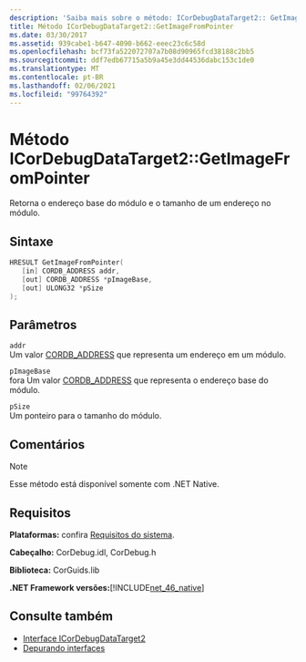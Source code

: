 ```yaml
---
description: 'Saiba mais sobre o método: ICorDebugDataTarget2:: GetImageFromPointer'
title: Método ICorDebugDataTarget2::GetImageFromPointer
ms.date: 03/30/2017
ms.assetid: 939cabe1-b647-4090-b662-eeec23c6c58d
ms.openlocfilehash: bcf73fa522072707a7b08d90965fcd38188c2bb5
ms.sourcegitcommit: ddf7edb67715a5b9a45e3dd44536dabc153c1de0
ms.translationtype: MT
ms.contentlocale: pt-BR
ms.lasthandoff: 02/06/2021
ms.locfileid: "99764392"
---
```

# <a name="icordebugdatatarget2getimagefrompointer-method"></a>Método ICorDebugDataTarget2::GetImageFromPointer

Retorna o endereço base do módulo e o tamanho de um endereço no módulo.  
  
## <a name="syntax"></a>Sintaxe  
  
```cpp  
HRESULT GetImageFromPointer(  
   [in] CORDB_ADDRESS addr,
   [out] CORDB_ADDRESS *pImageBase,
   [out] ULONG32 *pSize  
);  
```  
  
## <a name="parameters"></a>Parâmetros  

 `addr`  
 Um valor [CORDB_ADDRESS](../common-data-types-unmanaged-api-reference.md) que representa um endereço em um módulo.  
  
 `pImageBase`  
 fora Um valor [CORDB_ADDRESS](../common-data-types-unmanaged-api-reference.md) que representa o endereço base do módulo.  
  
 `pSize`  
 Um ponteiro para o tamanho do módulo.  
  
## <a name="remarks"></a>Comentários  
  
> [!NOTE]
> Esse método está disponível somente com .NET Native.  
  
## <a name="requirements"></a>Requisitos  

 **Plataformas:** confira [Requisitos do sistema](../../get-started/system-requirements.md).  
  
 **Cabeçalho:** CorDebug.idl, CorDebug.h  
  
 **Biblioteca:** CorGuids.lib  
  
 **.NET Framework versões:**[!INCLUDE[net_46_native](../../../../includes/net-46-native-md.md)]  
  
## <a name="see-also"></a>Consulte também

- [Interface ICorDebugDataTarget2](icordebugdatatarget2-interface.md)
- [Depurando interfaces](debugging-interfaces.md)
